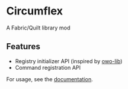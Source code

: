 # Circumflex

A Fabric/Quilt library mod

## Features

- Registry initializer API (inspired by [owo-lib](https://github.com/wisp-forest/owo-lib))
- Command registration API

For usage, see the [documentation](https://diacritics-owo.github.io/circumflex/).
